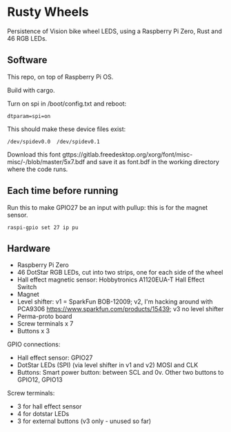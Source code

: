 Rusty Wheels
============

Persistence of Vision bike wheel LEDS, using a Raspberry Pi Zero, Rust and 46
RGB LEDs.

Software
--------

This repo, on top of Raspberry Pi OS.

Build with cargo.

Turn on spi in /boot/config.txt and reboot:

```
dtparam=spi=on
```

This should make these device files exist:

```
/dev/spidev0.0  /dev/spidev0.1
```

Download this font
gttps://gitlab.freedesktop.org/xorg/font/misc-misc/-/blob/master/5x7.bdf and
save it as font.bdf in the working directory where the code runs.

Each time before running
------------------------

Run this to make GPIO27 be an input with pullup: this is for the magnet
sensor.

```
raspi-gpio set 27 ip pu
```


Hardware
--------

* Raspberry Pi Zero
* 46 DotStar RGB LEDs, cut into two strips, one for each side of the wheel
* Hall effect magnetic sensor: Hobbytronics A1120EUA-T Hall Effect Switch
* Magnet
* Level shifter: v1 = SparkFun BOB-12009; v2, I'm hacking around with
  PCA9306 https://www.sparkfun.com/products/15439; v3 no level shifter
* Perma-proto board
* Screw terminals x 7
* Buttons x 3

GPIO connections:

* Hall effect sensor: GPIO27
* DotStar LEDs (SPI) (via level shifter in v1 and v2) MOSI and CLK
* Buttons: Smart power button: between SCL and 0v. Other two buttons to GPIO12,
  GPIO13

Screw terminals:

* 3 for hall effect sensor
* 4 for dotstar LEDs
* 3 for external buttons (v3 only - unused so far)

